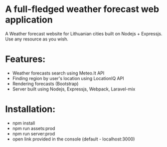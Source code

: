 # A full-fledged weather forecast web application
A Weather forecast website for Lithuanian cities built on Nodejs + Expressjs. Use any resource as you wish.
# Features:
- Weather forecasts search using Meteo.lt API
- Finding region by user's location using LocationIQ API
- Rendering forecasts (Bootstrap)
- Server built using Nodejs, Expressjs, Webpack, Laravel-mix
# Installation:
- npm install
- npm run assets:prod
- npm run server:prod
- open link provided in the console (default - localhost:3000)
